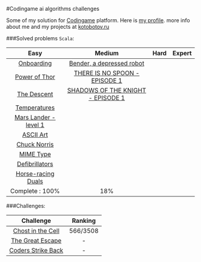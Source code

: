 #Codingame ai algorithms challenges

Some of my solution for [Codingame](http://www.codingame.com/) platform. Here is [my profile](https://www.codingame.com/profile/e29f203c7aeab86de5da14fa8898d5cd5437171).
more info about me and my projects at [kotobotov.ru](http://kotobotov.ru)


###Solved problems `Scala`:

| Easy | Medium | Hard | Expert
| :---: | :---: | :---: | :---: |
[Onboarding](src\main\scala\Onboarding\Player.scala)  | [Bender, a depressed robot](src\main\scala\Bender_Episode1\Solution.scala)  ||
[Power of Thor](src\main\scala\Power_of_Thor\Player.scala) | [THERE IS NO SPOON - EPISODE 1](src\main\scala\There_is_no_Spoon_episode_1\Player.scala)||
[The Descent](src\main\scala\The_Descent\Player.scala)  | [SHADOWS OF THE KNIGHT - EPISODE 1](src\main\scala\Shadows_of_the_Knight_Episode_1\Player.scala)||
[Temperatures](src\main\scala\Temperature\Solution.scala)  | ||
[Mars Lander - level 1](src\main\scala\Mars_lander\Player.scala)   |  ||
[ASCII Art](src\main\scala\ASCII-art\Solution.scala)  |  ||
[Chuck Norris](src\main\scala\Chuck-Norris\Solution.scala)  |  ||
[MIME Type](src\main\scala\MIME_Type\Solution.scala)  | ||
[Defibrillators](src\main\scala\Defebrilators\Solution.scala)  | ||
[Horse-racing Duals](src\main\scala\Horse-racing\Solution.scala)  |||
Complete : 100% | 18% ||


###Challenges:

Challenge | Ranking
| :---: | :---:|
[Chost in the Cell](src\main\scala\Ghost_in_the_Cell\Player.scala)  | 566/3508
[The Great Escape](src\main\scala\The_Great_Escape\Player.scala)  | -
[Coders Strike Back](src\main\scala\Coders_Strike_Back\Player.scala)  | -


